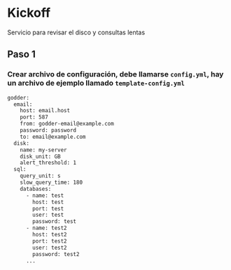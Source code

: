 
# Kickoff

Servicio para revisar el disco y consultas lentas

## Paso 1
### Crear archivo de configuración, debe llamarse ```config.yml```, hay un archivo de ejemplo llamado ```template-config.yml```
```bash
godder:
  email:
    host: email.host
    port: 587
    from: godder-email@example.com
    password: password
    to: email@example.com
  disk:
    name: my-server
    disk_unit: GB
    alert_threshold: 1
  sql:
    query_unit: s
    slow_query_time: 180
    databases:
      - name: test
        host: test
        port: test
        user: test
        password: test
      - name: test2
        host: test2
        port: test2
        user: test2
        password: test2
      ...
```
